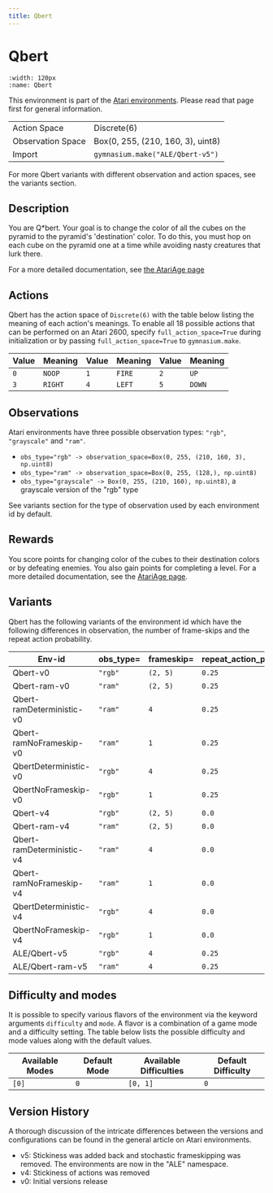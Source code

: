 ```yaml
---
title: Qbert
---
```


# Qbert

```{figure} ../../_static/videos/atari/qbert.gif
:width: 120px
:name: Qbert
```

This environment is part of the <a href='..'>Atari environments</a>. Please read that page first for general information.

|   |   |
|---|---|
| Action Space | Discrete(6) |
| Observation Space | Box(0, 255, (210, 160, 3), uint8) |
| Import | `gymnasium.make("ALE/Qbert-v5")` |

For more Qbert variants with different observation and action spaces, see the variants section.

## Description

You are Q*bert. Your goal is to change the color of all the cubes on the pyramid to the pyramid's 'destination' color. To do this, you must hop on each cube on the pyramid one at a time while avoiding nasty creatures that lurk there.

For a more detailed documentation, see [the AtariAge page](https://atariage.com/manual_html_page.php?SoftwareID=1224)

## Actions

Qbert has the action space of `Discrete(6)` with the table below listing the meaning of each action's meanings.
To enable all 18 possible actions that can be performed on an Atari 2600, specify `full_action_space=True` during
initialization or by passing `full_action_space=True` to `gymnasium.make`.

| Value   | Meaning   | Value   | Meaning   | Value   | Meaning   |
|---------|-----------|---------|-----------|---------|-----------|
| `0`     | `NOOP`    | `1`     | `FIRE`    | `2`     | `UP`      |
| `3`     | `RIGHT`   | `4`     | `LEFT`    | `5`     | `DOWN`    |

## Observations

Atari environments have three possible observation types: `"rgb"`, `"grayscale"` and `"ram"`.

- `obs_type="rgb" -> observation_space=Box(0, 255, (210, 160, 3), np.uint8)`
- `obs_type="ram" -> observation_space=Box(0, 255, (128,), np.uint8)`
- `obs_type="grayscale" -> Box(0, 255, (210, 160), np.uint8)`, a grayscale version of the "rgb" type

See variants section for the type of observation used by each environment id by default.

## Rewards
You score points for changing color of the cubes to their destination colors or by defeating enemies. You also gain points for completing a level. For a more detailed documentation, see the [AtariAge page](https://atariage.com/manual_html_page.php?SystemID=2600&SoftwareID=1224&itemTypeID=HTMLMANUAL).

## Variants

Qbert has the following variants of the environment id which have the following differences in observation,
the number of frame-skips and the repeat action probability.

| Env-id                    | obs_type=   | frameskip=   | repeat_action_probability=   |
|---------------------------|-------------|--------------|------------------------------|
| Qbert-v0                  | `"rgb"`     | `(2, 5)`     | `0.25`                       |
| Qbert-ram-v0              | `"ram"`     | `(2, 5)`     | `0.25`                       |
| Qbert-ramDeterministic-v0 | `"ram"`     | `4`          | `0.25`                       |
| Qbert-ramNoFrameskip-v0   | `"ram"`     | `1`          | `0.25`                       |
| QbertDeterministic-v0     | `"rgb"`     | `4`          | `0.25`                       |
| QbertNoFrameskip-v0       | `"rgb"`     | `1`          | `0.25`                       |
| Qbert-v4                  | `"rgb"`     | `(2, 5)`     | `0.0`                        |
| Qbert-ram-v4              | `"ram"`     | `(2, 5)`     | `0.0`                        |
| Qbert-ramDeterministic-v4 | `"ram"`     | `4`          | `0.0`                        |
| Qbert-ramNoFrameskip-v4   | `"ram"`     | `1`          | `0.0`                        |
| QbertDeterministic-v4     | `"rgb"`     | `4`          | `0.0`                        |
| QbertNoFrameskip-v4       | `"rgb"`     | `1`          | `0.0`                        |
| ALE/Qbert-v5              | `"rgb"`     | `4`          | `0.25`                       |
| ALE/Qbert-ram-v5          | `"ram"`     | `4`          | `0.25`                       |

## Difficulty and modes

It is possible to specify various flavors of the environment via the keyword arguments `difficulty` and `mode`.
A flavor is a combination of a game mode and a difficulty setting. The table below lists the possible difficulty and mode values
along with the default values.

| Available Modes   | Default Mode   | Available Difficulties   | Default Difficulty   |
|-------------------|----------------|--------------------------|----------------------|
| `[0]`             | `0`            | `[0, 1]`                 | `0`                  |

## Version History

A thorough discussion of the intricate differences between the versions and configurations can be found in the general article on Atari environments.

* v5: Stickiness was added back and stochastic frameskipping was removed. The environments are now in the "ALE" namespace.
* v4: Stickiness of actions was removed
* v0: Initial versions release
